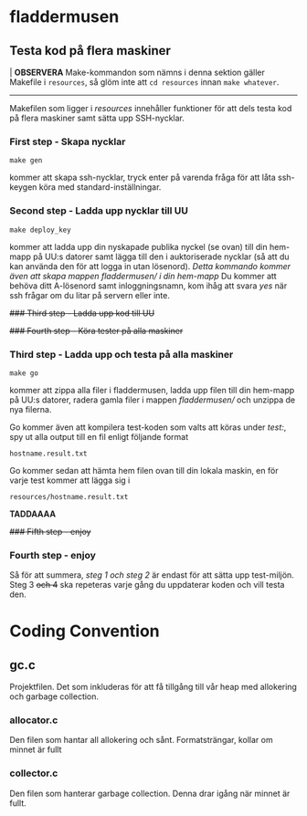 # fladdermusen

## Testa kod på flera maskiner
| **OBSERVERA** Make-kommandon som nämns i denna sektion gäller Makefile i
`resources`, så glöm inte att `cd resources` innan `make whatever`.
____
Makefilen som ligger i *resources* innehåller funktioner för att dels testa kod på flera maskiner samt sätta upp SSH-nycklar.
### First step - Skapa nycklar
```
make gen
```
kommer att skapa ssh-nycklar, tryck enter på varenda fråga för att låta ssh-keygen köra med standard-inställningar.

### Second step - Ladda upp nycklar till UU
```
make deploy_key
```
kommer att ladda upp din nyskapade publika nyckel (se ovan) till din hem-mapp på UU:s datorer samt lägga till den i auktoriserade nycklar (så att du kan använda den för att logga in utan lösenord).
*Detta kommando kommer även att skapa mappen fladdermusen/ i din hem-mapp*
Du kommer att behöva ditt A-lösenord samt inloggningsnamn, kom ihåg att svara *yes* när ssh frågar om du litar på servern eller inte.

~~### Third step - Ladda upp kod till UU~~

~~### Fourth step - Köra tester på alla maskiner~~

### Third step - Ladda upp och testa på alla maskiner
```
make go
```
kommer att zippa alla filer i fladdermusen, ladda upp filen till din hem-mapp på UU:s datorer, radera gamla filer i mappen *fladdermusen/* och unzippa de nya filerna.

Go kommer även att kompilera test-koden som valts att köras under *test:*, spy ut alla output till en fil enligt följande format
```
hostname.result.txt
```
Go kommer sedan att hämta hem filen ovan till din lokala maskin, en för varje test kommer att lägga sig i
```
resources/hostname.result.txt
```
**TADDAAAA**

~~### Fifth step - enjoy~~
### Fourth step - enjoy
Så för att summera, *steg 1 och steg 2* är endast för att sätta upp test-miljön.
Steg 3 ~~och 4~~ ska repeteras varje gång du uppdaterar koden och vill testa den.

# Coding Convention

## gc.c ##

Projektfilen. Det som inkluderas för att få tillgång till vår heap med allokering och garbage collection.

### allocator.c ###

Den filen som hantar all allokering och sånt.
Formatsträngar, kollar om minnet är fullt

### collector.c ###

Den filen som hanterar garbage collection.
Denna drar igång när minnet är fullt.
